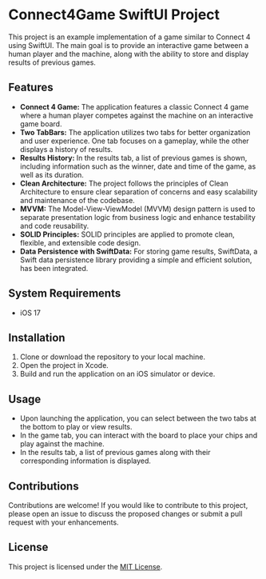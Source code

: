 # Connect4Game SwiftUI Project

This project is an example implementation of a game similar to Connect 4 using SwiftUI.
The main goal is to provide an interactive game between a human player and the machine, along with the ability to store and display results of previous games.

## Features

- **Connect 4 Game:** The application features a classic Connect 4 game where a human player competes against the machine on an interactive game board.
- **Two TabBars:** The application utilizes two tabs for better organization and user experience. One tab focuses on a gameplay, while the other displays a history of results.
- **Results History:** In the results tab, a list of previous games is shown, including information such as the winner, date and time of the game, as well as its duration.
- **Clean Architecture:** The project follows the principles of Clean Architecture to ensure clear separation of concerns and easy scalability and maintenance of the codebase.
- **MVVM:** The Model-View-ViewModel (MVVM) design pattern is used to separate presentation logic from business logic and enhance testability and code reusability.
- **SOLID Principles:** SOLID principles are applied to promote clean, flexible, and extensible code design.
- **Data Persistence with SwiftData:** For storing game results, SwiftData, a Swift data persistence library providing a simple and efficient solution, has been integrated.

## System Requirements

- iOS 17

## Installation

1. Clone or download the repository to your local machine.
2. Open the project in Xcode.
3. Build and run the application on an iOS simulator or device.

## Usage

- Upon launching the application, you can select between the two tabs at the bottom to play or view results.
- In the game tab, you can interact with the board to place your chips and play against the machine.
- In the results tab, a list of previous games along with their corresponding information is displayed.

## Contributions

Contributions are welcome! If you would like to contribute to this project, please open an issue to discuss the proposed changes or submit a pull request with your enhancements.

## License

This project is licensed under the [MIT License](LICENSE).
